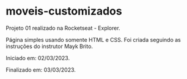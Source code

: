 # moveis-customizados
Projeto 01 realizado na Rocketseat - Explorer.

Página simples usando somente HTML e CSS. Foi criada seguindo as instruções do instrutor Mayk Brito. 

Iniciado em: 02/03/2023.

Finalizado em: 03/03/2023.
